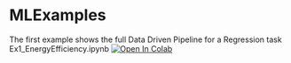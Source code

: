 # MLExamples

The first example shows the full Data Driven Pipeline for a Regression task Ex1_EnergyEfficiency.ipynb
[![Open In Colab](https://colab.research.google.com/assets/colab-badge.svg)](https://colab.research.google.com/github/EFPF/MLExamples/blob/main/Ex1_EnergyEfficiency.ipynb)
